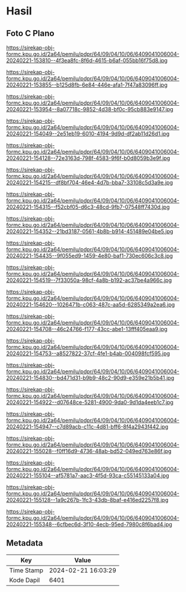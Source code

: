 # Hasil

## Foto C Plano

https://sirekap-obj-formc.kpu.go.id/2a64/pemilu/pdpr/64/09/04/10/06/6409041006004-20240221-153810--4f3ea8fc-8f6d-4615-b6af-055bb16f75d8.jpg

https://sirekap-obj-formc.kpu.go.id/2a64/pemilu/pdpr/64/09/04/10/06/6409041006004-20240221-153855--b125d8fb-6e84-446e-afa1-7f47a83096ff.jpg

https://sirekap-obj-formc.kpu.go.id/2a64/pemilu/pdpr/64/09/04/10/06/6409041006004-20240221-153954--8a07718c-9852-4d38-bf0c-95cb883e9147.jpg

https://sirekap-obj-formc.kpu.go.id/2a64/pemilu/pdpr/64/09/04/10/06/6409041006004-20240221-154049--2e51eb19-6010-4194-9d9d-df2ab11d26d1.jpg

https://sirekap-obj-formc.kpu.go.id/2a64/pemilu/pdpr/64/09/04/10/06/6409041006004-20240221-154128--72e3163d-798f-4583-9f6f-b0d8059b3e9f.jpg

https://sirekap-obj-formc.kpu.go.id/2a64/pemilu/pdpr/64/09/04/10/06/6409041006004-20240221-154215--df8bf704-46e4-4d7b-bba7-33108c5d3a9e.jpg

https://sirekap-obj-formc.kpu.go.id/2a64/pemilu/pdpr/64/09/04/10/06/6409041006004-20240221-154315--f52cbf05-d6c3-48cd-9fb7-07548ff7430d.jpg

https://sirekap-obj-formc.kpu.go.id/2a64/pemilu/pdpr/64/09/04/10/06/6409041006004-20240221-154352--21bd3187-0561-4b8b-b914-451489e04be5.jpg

https://sirekap-obj-formc.kpu.go.id/2a64/pemilu/pdpr/64/09/04/10/06/6409041006004-20240221-154435--9f055ed9-1459-4e80-baf1-730ec606c3c8.jpg

https://sirekap-obj-formc.kpu.go.id/2a64/pemilu/pdpr/64/09/04/10/06/6409041006004-20240221-154519--7f33050a-98cf-4a8b-b192-ac37be4a966c.jpg

https://sirekap-obj-formc.kpu.go.id/2a64/pemilu/pdpr/64/09/04/10/06/6409041006004-20240221-154620--1026471b-c063-487c-aa5d-6285349a2ea6.jpg

https://sirekap-obj-formc.kpu.go.id/2a64/pemilu/pdpr/64/09/04/10/06/6409041006004-20240221-154708--46c24766-f177-43cc-abe1-13fff405eaa9.jpg

https://sirekap-obj-formc.kpu.go.id/2a64/pemilu/pdpr/64/09/04/10/06/6409041006004-20240221-154753--a8527822-37cf-4fe1-b4ab-004098fcf595.jpg

https://sirekap-obj-formc.kpu.go.id/2a64/pemilu/pdpr/64/09/04/10/06/6409041006004-20240221-154830--bd471d31-b9b9-48c2-90d9-e359e21b5b41.jpg

https://sirekap-obj-formc.kpu.go.id/2a64/pemilu/pdpr/64/09/04/10/06/6409041006004-20240221-154922--d07648ce-5281-4900-9da0-9d1da4eeb1c7.jpg

https://sirekap-obj-formc.kpu.go.id/2a64/pemilu/pdpr/64/09/04/10/06/6409041006004-20240221-154947--c7d89acb-c11c-4d81-bff6-8f4a2943f442.jpg

https://sirekap-obj-formc.kpu.go.id/2a64/pemilu/pdpr/64/09/04/10/06/6409041006004-20240221-155028--f0ff16d9-4736-48ab-bd52-049ed763e86f.jpg

https://sirekap-obj-formc.kpu.go.id/2a64/pemilu/pdpr/64/09/04/10/06/6409041006004-20240221-155104--af5781a7-aac3-4f5d-93ca-c55145133a04.jpg

https://sirekap-obj-formc.kpu.go.id/2a64/pemilu/pdpr/64/09/04/10/06/6409041006004-20240221-155128--1a9c267b-1fc3-43db-8baf-e416ed2257f8.jpg

https://sirekap-obj-formc.kpu.go.id/2a64/pemilu/pdpr/64/09/04/10/06/6409041006004-20240221-155348--6cfbec6d-3f10-4ecb-95ed-7980c8f6bad4.jpg


## Metadata

| Key        | Value               |
| ---------- | ------------------- |
| Time Stamp | 2024-02-21 16:03:29 |
| Kode Dapil | 6401                |



